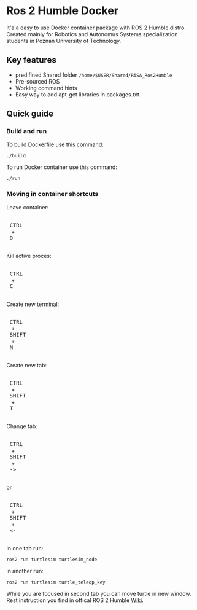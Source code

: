 # Ros 2 Humble Docker

It'a a easy to use Docker container package with ROS 2 Humble distro.
Created mainly for Robotics and Autonomus Systems specialization
students in Poznan University of Technology.

## Key features

- predifined Shared folder `/home/$USER/Shared/RiSA_Ros2Humble`
- Pre-sourced ROS
- Working command hints
- Easy way to add apt-get libraries in packages.txt

## Quick guide

### Build and run

To build Dockerfile use this command:

```
./build
```

To run Docker container use this command:
```
./run
```

### Moving in container shortcuts

Leave container:

<kbd> <br> CTRL <br> </kbd> + <kbd> <br> D <br> </kbd>

Kill active proces:

<kbd> <br> CTRL <br> </kbd> + <kbd> <br> C <br> </kbd>

Create new terminal:

<kbd> <br> CTRL <br> </kbd> + <kbd> <br> SHIFT <br> </kbd> + <kbd> <br> N <br> </kbd>

Create new tab:

<kbd> <br> CTRL <br> </kbd> + <kbd> <br> SHIFT <br> </kbd> + <kbd> <br> T <br> </kbd>

Change tab:

<kbd> <br> CTRL <br> </kbd> + <kbd> <br> SHIFT <br> </kbd> + <kbd> <br> -> <br> </kbd>

or

<kbd> <br> CTRL <br> </kbd> + <kbd> <br> SHIFT <br> </kbd> + <kbd> <br> <- <br> </kbd>

In one tab run:

```
ros2 run turtlesim turtlesim_node
```

in another run:

```
ros2 run turtlesim turtle_teleop_key
```

While you are focused in second tab you can move turtle in new window. <br>
Rest instruction you find in offical ROS 2 Humble [Wiki](https://docs.ros.org/en/humble/index.html).

